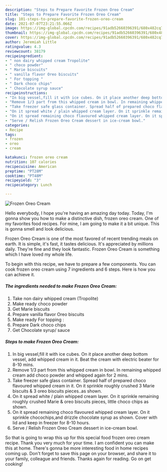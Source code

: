```yaml
---
description: "Steps to Prepare Favorite Frozen Oreo Cream"
title: "Steps to Prepare Favorite Frozen Oreo Cream"
slug: 101-steps-to-prepare-favorite-frozen-oreo-cream
date: 2021-07-07T23:21:55.066Z
image: https://img-global.cpcdn.com/recipes/91adb52660396391/680x482cq70/frozen-oreo-cream-recipe-main-photo.jpg
thumbnail: https://img-global.cpcdn.com/recipes/91adb52660396391/680x482cq70/frozen-oreo-cream-recipe-main-photo.jpg
cover: https://img-global.cpcdn.com/recipes/91adb52660396391/680x482cq70/frozen-oreo-cream-recipe-main-photo.jpg
author: Jeremiah Little
ratingvalue: 4.3
reviewcount: 38179
recipeingredient:
- " non dairy whipped cream Tropolite"
- " choco powder"
- " Marie biscuits"
- " vanilla flavor Oreo biscuits"
- " For topping "
- " Dark choco chips"
- " Chocolate syrup sauce"
recipeinstructions:
- "In big vessel,fill it with ice cubes. On it place another deep bottom vessel, add whipped cream in it. Beat the cream with electric beater for 8-10 mins."
- "Remove 1/3 part from this whipped cream in bowl. In remaining whipped cream add choco powder and whipped again for 2 mins."
- "Take freezer safe glass container. Spread half of prepared choco flavoured whipped cream in it. On it sprinkle roughly crushed 3 Marie biscuits &amp; 3 oreo biscuits pieces..as shown."
- "On it spread white / plain whipped cream layer. On it sprinkle remaining roughly crushed Marie &amp; oreo biscuits pieces, little choco chips as shown."
- "On it spread remaining choco flavoured whipped cream layer. On it sprinkle chocochips,and drizzle chocolate syrup as shown. Cover with lid and keep in freezer for 8-10 hours."
- "Serve / Relish Frozen Oreo Cream dessert in ice-cream bowl."
categories:
- Recipe
tags:
- frozen
- oreo
- cream

katakunci: frozen oreo cream 
nutrition: 107 calories
recipecuisine: American
preptime: "PT28M"
cooktime: "PT48M"
recipeyield: "3"
recipecategory: Lunch

---
```



![Frozen Oreo Cream](https://img-global.cpcdn.com/recipes/91adb52660396391/680x482cq70/frozen-oreo-cream-recipe-main-photo.jpg)

Hello everybody, I hope you're having an amazing day today. Today, I'm gonna show you how to make a distinctive dish, frozen oreo cream. One of my favorites food recipes. For mine, I am going to make it a bit unique. This is gonna smell and look delicious.

Frozen Oreo Cream is one of the most favored of recent trending meals on earth. It is simple, it's fast, it tastes delicious. It's appreciated by millions daily. They're fine and they look fantastic. Frozen Oreo Cream is something which I have loved my whole life.




To begin with this recipe, we have to prepare a few components. You can cook frozen oreo cream using 7 ingredients and 6 steps. Here is how you can achieve it.

<!--inarticleads1-->

##### The ingredients needed to make Frozen Oreo Cream:

1. Take  non dairy whipped cream (Tropolite)
1. Make ready  choco powder
1. Get  Marie biscuits
1. Prepare  vanilla flavor Oreo biscuits
1. Make ready  For topping :
1. Prepare  Dark choco chips
1. Get  Chocolate syrup/ sauce




<!--inarticleads2-->

##### Steps to make Frozen Oreo Cream:

1. In big vessel,fill it with ice cubes. On it place another deep bottom vessel, add whipped cream in it. Beat the cream with electric beater for 8-10 mins.
1. Remove 1/3 part from this whipped cream in bowl. In remaining whipped cream add choco powder and whipped again for 2 mins.
1. Take freezer safe glass container. Spread half of prepared choco flavoured whipped cream in it. On it sprinkle roughly crushed 3 Marie biscuits &amp; 3 oreo biscuits pieces..as shown.
1. On it spread white / plain whipped cream layer. On it sprinkle remaining roughly crushed Marie &amp; oreo biscuits pieces, little choco chips as shown.
1. On it spread remaining choco flavoured whipped cream layer. On it sprinkle chocochips,and drizzle chocolate syrup as shown. Cover with lid and keep in freezer for 8-10 hours.
1. Serve / Relish Frozen Oreo Cream dessert in ice-cream bowl.




So that is going to wrap this up for this special food frozen oreo cream recipe. Thank you very much for your time. I am confident you can make this at home. There's gonna be more interesting food in home recipes coming up. Don't forget to save this page on your browser, and share it to your family, colleague and friends. Thanks again for reading. Go on get cooking!
